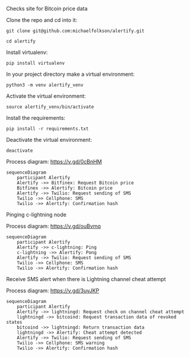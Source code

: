 Checks site for Bitcoin price data

Clone the repo and cd into it:

`git clone git@github.com:michaelfolkson/alertify.git`

`cd alertify`

Install virtualenv:

`pip install virtualenv`

In your project directory make a virtual environment:

`python3 -m venv alertify_venv`

Activate the virtual environment:

`source alertify_venv/bin/activate`

Install the requirements:

`pip install -r requirements.txt`

Deactivate the virtual environment:

`deactivate`


Process diagram: https://v.gd/0cBnHM

```mermaid
sequenceDiagram
    participant Alertify
    Alertify ->> Bitfinex: Request Bitcoin price
    Bitfinex ->> Alertify: Bitcoin price
    Alertify ->> Twilio: Request sending of SMS
    Twilio ->> Cellphone: SMS
    Twilio ->> Alertify: Confirmation hash
```

Pinging c-lightning node

Process diagram: https://v.gd/ouBvmq

```mermaid
sequenceDiagram
    participant Alertify
    Alertify ->> c-lightning: Ping
    c-lightning ->> Alertify: Pong
    Alertify ->> Twilio: Request sending of SMS
    Twilio ->> Cellphone: SMS
    Twilio ->> Alertify: Confirmation hash
```

Receive SMS alert when there is Lightning channel cheat attempt

Process diagram: https://v.gd/3uyJKP

```mermaid
sequenceDiagram
    participant Alertify
    Alertify ->> lightningd: Request check on channel cheat attempt
    lightningd ->> bitcoind: Request transaction data of revoked states
    bitcoind ->> lightningd: Return transaction data
    lightningd ->> Alertify: Cheat attempt detected
    Alertify ->> Twilio: Request sending of SMS
    Twilio ->> Cellphone: SMS warning
    Twilio ->> Alertify: Confirmation hash
 ```
